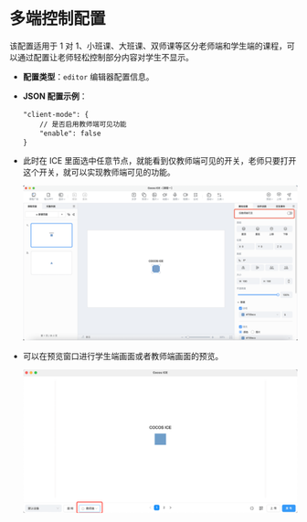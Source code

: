 # 多端控制配置

该配置适用于 1 对 1、小班课、大班课、双师课等区分老师端和学生端的课程，可以通过配置让老师轻松控制部分内容对学生不显示。

- **配置类型**：`editor` 编辑器配置信息。

- **JSON 配置示例**：

    ```
    "client-mode": {
        // 是否启用教师端可见功能
        "enable": false
    }
    ```

- 此时在 ICE 里面选中任意节点，就能看到仅教师端可见的开关，老师只要打开这个开关，就可以实现教师端可见的功能。

    ![教师端可见](img/teacher.png)

- 可以在预览窗口进行学生端画面或者教师端画面的预览。

    ![预览](img/preview.png)
